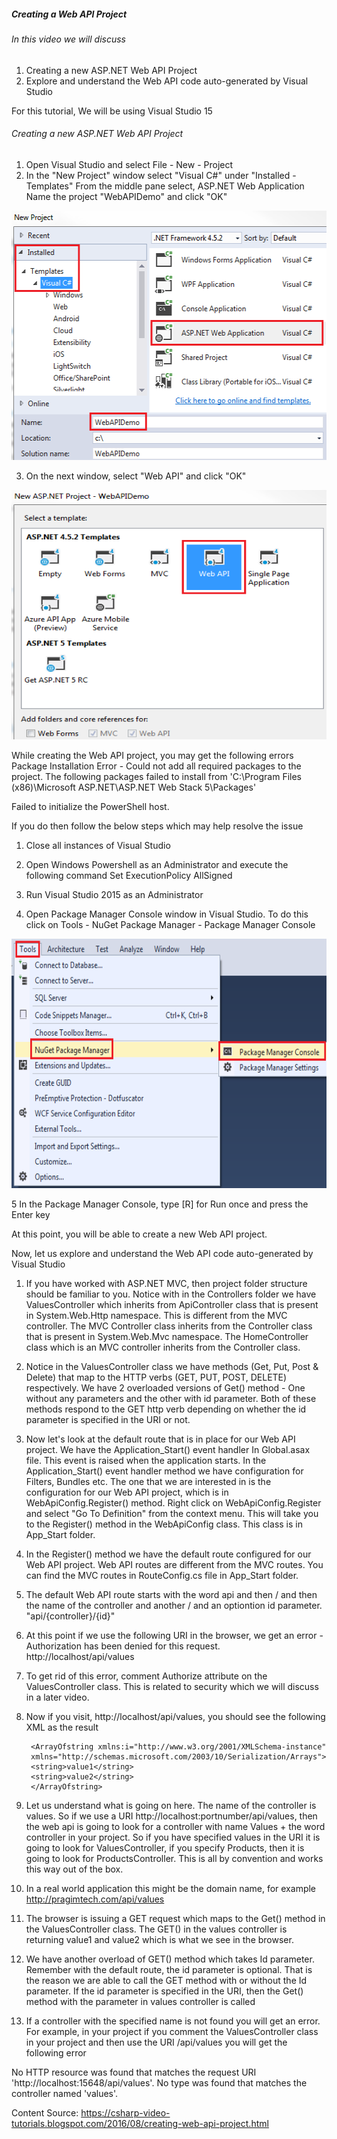 ##### Creating a Web API Project

###### In this video we will discuss
1. Creating a new ASP.NET Web API Project
2. Explore and understand the Web API code auto-generated by Visual Studio

For this tutorial, We will be using Visual Studio 15

###### Creating a new ASP.NET Web API Project
1. Open Visual Studio and select File - New - Project
2. In the "New Project" window 
select "Visual C#" under "Installed - Templates"
From the middle pane select, ASP.NET Web Application
Name the project "WebAPIDemo" and click "OK"
     
<img src="https://github.com/dmahfuzd70/Programming/blob/main/C%23-Language/Web%20API/ASP.NET-Web-API-tutorial/Images/1.png" alt="Web API Directory" width="521" height="399">
 
 
3. On the next window, select "Web API" and click "OK"
 
<img src="https://github.com/dmahfuzd70/Programming/blob/main/C%23-Language/Web%20API/ASP.NET-Web-API-tutorial/Images/2.png" alt="Web API Directory" width="521" height="399">

While creating the Web API project, you may get the following errors
Package Installation Error - Could not add all required packages to the project. 
The following packages failed to install from 'C:\Program Files (x86)\Microsoft ASP.NET\ASP.NET Web Stack 5\Packages'

Failed to initialize the PowerShell host.

If you do then follow the below steps which may help resolve the issue
1. Close all instances of Visual Studio

2. Open Windows Powershell as an Administrator and execute the following command
Set ExecutionPolicy AllSigned

3. Run Visual Studio 2015 as an Administrator

4. Open Package Manager Console window in Visual Studio. To do this click on Tools - NuGet Package Manager - Package Manager  Console

 <img src="https://github.com/dmahfuzd70/Programming/blob/main/C%23-Language/Web%20API/ASP.NET-Web-API-tutorial/Images/3.png" alt="Web API Directory" width="521" height="399">
 
 
5 In the Package Manager Console, type [R] for Run once and press the Enter key

At this point, you will be able to create a new Web API project.

Now, let us explore and understand the Web API code auto-generated by Visual Studio
1. If you have worked with ASP.NET MVC, then project folder structure should be familiar to you. Notice with in the Controllers folder we have ValuesController which inherits from ApiController class that is present in System.Web.Http namespace. This is different from the MVC controller. The MVC Controller class inherits from the Controller class that is present in System.Web.Mvc namespace. The HomeController class which is an MVC controller inherits from the Controller class.

2. Notice in the ValuesController class we have methods (Get, Put, Post & Delete) that map to the HTTP verbs (GET, PUT, POST, DELETE) respectively. We have 2 overloaded versions of Get() method - One without any parameters and the other with id parameter. Both of these methods respond to the GET http verb depending on whether the id parameter is specified in the URI or not.

3. Now let's look at the default route that is in place for our Web API project. We have the Application_Start() event handler In Global.asax file. This event is raised when the application starts. In the Application_Start() event handler method we have configuration for Filters, Bundles etc. The one that we are interested in is the configuration for our Web API project, which is in WebApiConfig.Register() method. Right click on WebApiConfig.Register and select "Go To Definition" from the context menu. This will take you to the Register() method in the WebApiConfig class. This class is in App_Start folder.

4. In the Register() method we have the default route configured for our Web API project. Web API routes are different from the MVC routes. You can find the MVC routes in RouteConfig.cs file in App_Start folder.

5. The default Web API route starts with the word api and then / and then the name of the controller and another / and an optiontion id parameter.
	"api/{controller}/{id}"

6. At this point if we use the following URI in the browser, we get an error - Authorization has been denied for this request.
http://localhost/api/values

7. To get rid of this error, comment Authorize attribute on the ValuesController class. This is related to security which we will discuss in a later video.

8. Now if you visit, http://localhost/api/values, you should see the following XML as the result
	
		<ArrayOfstring xmlns:i="http://www.w3.org/2001/XMLSchema-instance" 
		xmlns="http://schemas.microsoft.com/2003/10/Serialization/Arrays">
		<string>value1</string>
		<string>value2</string>
		</ArrayOfstring>

9. Let us understand what is going on here. The name of the controller is values. So if we use a URI http://localhost:portnumber/api/values, then the web api is going to look for a controller with name Values + the word controller in your project. So if you have specified values in the URI it is going to look for ValuesController, if you specify Products, then it is going to look for ProductsController. This is all by convention and works this way out of the box.

10. In a real world application this might be the domain name, for example
http://pragimtech.com/api/values

11. The browser is issuing a GET request which maps to the Get() method in the ValuesController class. The GET() in the values controller is returning value1 and value2 which is what we see in the browser.

12. We have another overload of GET() method which takes Id parameter. Remember with the default route, the id parameter is optional. That is the reason we are able to call the GET method with or without the Id parameter. If the id parameter is specified in the URI, then the Get() method with the parameter in values controller is called

13. If a controller with the specified name is not found you will get an error. For example, in your project if you comment the ValuesController class in your project and then use the URI /api/values you will get the following error

No HTTP resource was found that matches the request URI 'http://localhost:15648/api/values'. No type was found that matches the controller named 'values'.


Content Source: https://csharp-video-tutorials.blogspot.com/2016/08/creating-web-api-project.html
